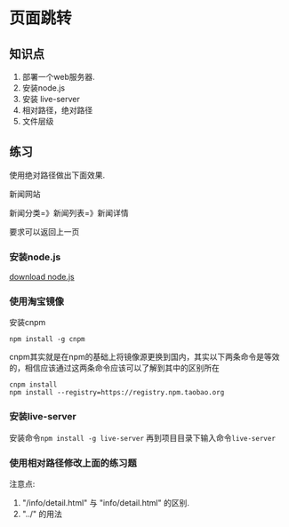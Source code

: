 # 页面跳转

## 知识点
1. 部署一个web服务器.
2. 安装node.js
3. 安装 live-server 
4. 相对路径，绝对路径
5. 文件层级

## 练习

使用绝对路径做出下面效果.

新闻网站

新闻分类=》新闻列表=》新闻详情

要求可以返回上一页

### 安装node.js

[download node.js](https://nodejs.org/zh-cn/download/)

### 使用淘宝镜像

安装cnpm

<code>npm install -g cnpm</code>

cnpm其实就是在npm的基础上将镜像源更换到国内，其实以下两条命令是等效的，相信应该通过这两条命令应该可以了解到其中的区别所在

```
cnpm install
npm install --registry=https://registry.npm.taobao.org
```

### 安装live-server

安装命令<code>npm install -g live-server</code>
再到项目目录下输入命令<code>live-server</code>

### 使用相对路径修改上面的练习题

注意点:

1. "/info/detail.html" 与 "info/detail.html" 的区别.
2. "../" 的用法